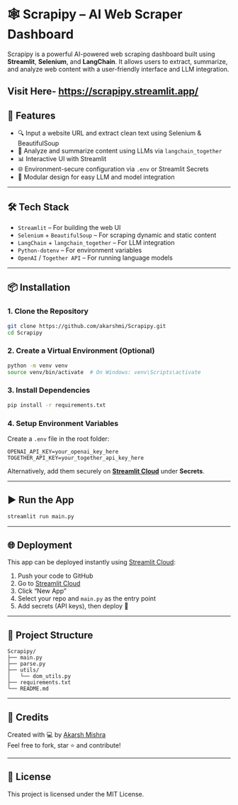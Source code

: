 
# 🕸️ Scrapipy – AI Web Scraper Dashboard

Scrapipy is a powerful AI-powered web scraping dashboard built using **Streamlit**, **Selenium**, and **LangChain**. It allows users to extract, summarize, and analyze web content with a user-friendly interface and LLM integration.

Visit Here-
https://scrapipy.streamlit.app/
---

## 🚀 Features

- 🔍 Input a website URL and extract clean text using Selenium & BeautifulSoup
- 🧠 Analyze and summarize content using LLMs via `langchain_together`
- 📊 Interactive UI with Streamlit
- 🌐 Environment-secure configuration via `.env` or Streamlit Secrets
- 💬 Modular design for easy LLM and model integration

---

## 🛠️ Tech Stack

- `Streamlit` – For building the web UI
- `Selenium` + `BeautifulSoup` – For scraping dynamic and static content
- `LangChain` + `langchain_together` – For LLM integration
- `Python-dotenv` – For environment variables
- `OpenAI` / `Together API` – For running language models

---

## 📦 Installation

### 1. Clone the Repository

```bash
git clone https://github.com/akarshmi/Scrapipy.git
cd Scrapipy
```

### 2. Create a Virtual Environment (Optional)

```bash
python -m venv venv
source venv/bin/activate  # On Windows: venv\Scripts\activate
```

### 3. Install Dependencies

```bash
pip install -r requirements.txt
```

### 4. Setup Environment Variables

Create a `.env` file in the root folder:

```env
OPENAI_API_KEY=your_openai_key_here
TOGETHER_API_KEY=your_together_api_key_here
```

Alternatively, add them securely on **[Streamlit Cloud](https://streamlit.io/cloud)** under **Secrets**.

---

## ▶️ Run the App

```bash
streamlit run main.py
```

---

## 🌐 Deployment

This app can be deployed instantly using [Streamlit Cloud](https://streamlit.io/cloud):

1. Push your code to GitHub
2. Go to [Streamlit Cloud](https://streamlit.io/cloud)
3. Click “New App”
4. Select your repo and `main.py` as the entry point
5. Add secrets (API keys), then deploy 🎉

---

## 📁 Project Structure

```
Scrapipy/
├── main.py
├── parse.py
├── utils/
│   └── dom_utils.py
├── requirements.txt
└── README.md
```

---

## 🧠 Credits

Created with 💻 by [Akarsh Mishra](http://akarshmi.netlify.app)  
Feel free to fork, star ⭐ and contribute!

---

## 📜 License

This project is licensed under the MIT License.
